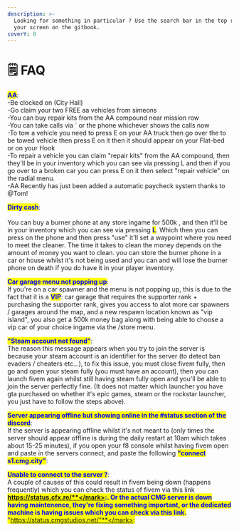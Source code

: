 ```yaml
---
description: >-
  Looking for something in particular ? Use the search bar in the top right of
  your screen on the gitbook.
coverY: 0
---
```


# 🗒 FAQ

<mark style="color:blue;">**AA**</mark>:\
\-Be clocked on (City Hall)\
\-Go claim your two FREE aa vehicles from simeons\
\-You can buy repair kits from the AA compound near mission row\
\-You can take calls via \` or the phone whichever shows the calls now\
\-To tow a vehicle you need to press E on your AA truck then go over the to be towed vehicle then press E on it then it should appear on your Flat-bed or on your Hook\
\-To repair a vehicle you can claim "repair kits" from the AA compound, then they'll be in your inventory which you can see via pressing L and then if you go over to a broken car you can press E on it then select "repair vehicle" on the radial menu.\
\-AA Recently has just been added a automatic paycheck system thanks to @Tom!

<mark style="color:blue;">**Dirty cash**</mark>:\
\
You can buy a burner phone at any store ingame for 500k , and then it'll be in your inventory which you can see via pressing <mark style="color:blue;">**L**</mark>. Which then you can press on the phone and then press "use" it'll set a waypoint where you need to meet the cleaner. The time it takes to clean the money depends on the amount of money you want to clean. you can store the burner phone in a car or house whilst it's not being used and you can and will lose the burner phone on death if you do have it in your player inventory.

<mark style="color:blue;">**Car garage menu not popping up**</mark>:\
If you're on a car spawner and the menu is not popping up, this is due to the fact that it is a <mark style="color:blue;">**VIP**</mark>: car garage that requires the supporter rank + purchasing the supporter rank, gives you access to alot more car spawners / garages around the map, and a new respawn location known as "vip island", you also get a 500k money bag along with being able to choose a vip car of your choice ingame via the /store menu.

<mark style="color:blue;">**"Steam account not found"**</mark>:\
The reason this message appears when you try to join the server is because your steam account is an identifier for the server (to detect ban evaders / cheaters etc...), to fix this issue, you must close fivem fully, then go and open your steam fully (you must have an account), then you can launch fivem again whilst still having steam fully open and you'll be able to join the server perfectly fine. (It does not matter which launcher you have gta purchased on whether it's epic games, steam or the rockstar launcher, you just have to follow the steps above).

<mark style="color:blue;">**Server appearing offline but showing online in the #status section of the discord**</mark>:\
If the server is appearing offline whilst it's not meant to (only times the server should appear offline is during the daily restart at 10am which takes about 15-25 minutes), if you open your f8 console whilst having fivem open and paste in the servers connect, and paste the following <mark style="color:blue;">**"connect s1.cmg.city"**</mark>:

<mark style="color:blue;">**Unable to connect to the server ?**</mark>:\
A couple of causes of this could result in fivem being down (happens frequently) which you can check the status of fivem via this link <mark style="color:blue;">**https://status.cfx.re/**</mark>:. Or the actual CMG server is down having maintenence, they're fixing something important, or the dedicated machine is having issues which you can check via this link. <mark style="color:blue;">**"https://status.cmgstudios.net/"**</mark>:
